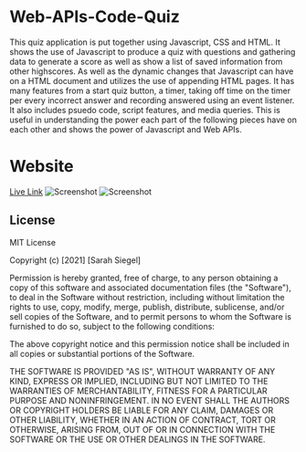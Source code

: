 # Web-APIs-Code-Quiz
This quiz application is put together using Javascript, CSS and HTML. It shows the use of Javascript to produce a quiz with questions and gathering data to generate a score as well as show a list of saved information from other highscores. As well as the dynamic changes that Javascript can have on a HTML document and utilizes the use of appending HTML pages. It has many features from a start quiz button, a timer, taking off time on the timer per every incorrect answer and recording answered using an event listener. It also includes psuedo code, script features, and media queries. This is useful in understanding the power each part of the following pieces have on each other and shows the power of Javascript and Web APIs.

# Website

[Live Link](https://sarsieg.github.io/Web-APIs-Code-Quiz/)
![Screenshot](/assets/images/Screenshot(4).png)
![Screenshot](/assets/images/Screenshot(11).png)

## License

MIT License

Copyright (c) [2021] [Sarah Siegel]

Permission is hereby granted, free of charge, to any person obtaining a copy
of this software and associated documentation files (the "Software"), to deal
in the Software without restriction, including without limitation the rights
to use, copy, modify, merge, publish, distribute, sublicense, and/or sell
copies of the Software, and to permit persons to whom the Software is
furnished to do so, subject to the following conditions:

The above copyright notice and this permission notice shall be included in all
copies or substantial portions of the Software.

THE SOFTWARE IS PROVIDED "AS IS", WITHOUT WARRANTY OF ANY KIND, EXPRESS OR
IMPLIED, INCLUDING BUT NOT LIMITED TO THE WARRANTIES OF MERCHANTABILITY,
FITNESS FOR A PARTICULAR PURPOSE AND NONINFRINGEMENT. IN NO EVENT SHALL THE
AUTHORS OR COPYRIGHT HOLDERS BE LIABLE FOR ANY CLAIM, DAMAGES OR OTHER
LIABILITY, WHETHER IN AN ACTION OF CONTRACT, TORT OR OTHERWISE, ARISING FROM,
OUT OF OR IN CONNECTION WITH THE SOFTWARE OR THE USE OR OTHER DEALINGS IN THE
SOFTWARE.
